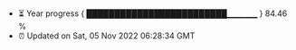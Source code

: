 - ⏳ Year progress { █████████████████████████▁▁▁▁▁ } 84.46 %
- ⏰ Updated on Sat, 05 Nov 2022 06:28:34 GMT

